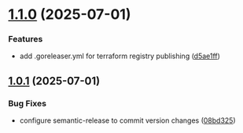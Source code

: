 # [1.1.0](https://github.com/terraform-tacticalrmm/terraform-provider-tacticalrmm/compare/v1.0.1...v1.1.0) (2025-07-01)


### Features

* add .goreleaser.yml for terraform registry publishing ([d5ae1ff](https://github.com/terraform-tacticalrmm/terraform-provider-tacticalrmm/commit/d5ae1ff4f6358895e9d17ac3db6b0d7d3c6d6f04))

## [1.0.1](https://github.com/terraform-tacticalrmm/terraform-provider-tacticalrmm/compare/v1.0.0...v1.0.1) (2025-07-01)


### Bug Fixes

* configure semantic-release to commit version changes ([08bd325](https://github.com/terraform-tacticalrmm/terraform-provider-tacticalrmm/commit/08bd325926840d557cac75eb2349f199261de8b2))
